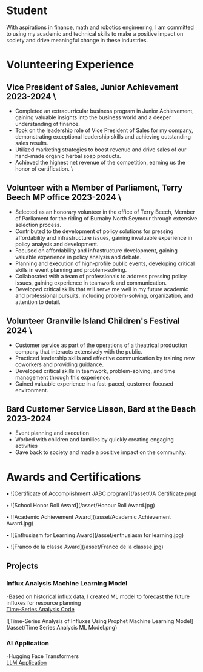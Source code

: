 # Student
With aspirations in finance, math and robotics engineering, I am committed to using my academic and technical skills to make a positive impact on society and drive meaningful change in these industries.

# Volunteering Experience
## Vice President of Sales,  Junior Achievement    	2023-2024 \
-  Completed an extracurricular business program in Junior Achievement, gaining valuable insights into the business world and a deeper understanding of finance.
-  Took on the leadership role of Vice President of Sales for my company, demonstrating exceptional leadership skills and achieving outstanding sales results.
-  Utilized marketing strategies to boost revenue and drive sales of our hand-made organic herbal soap products.
-  Achieved the highest net revenue of the competition, earning us the honor of certification. \

## Volunteer with a Member of Parliament,         Terry Beech MP office 				2023-2024 \
-  Selected as an honorary volunteer in the office of Terry Beech, Member of Parliament for the riding of Burnaby North Seymour through extensive selection process.
-  Contributed to the development of policy solutions for pressing affordability and infrastructure issues, gaining invaluable experience in policy analysis and development.
-  Focused on affordability and infrastructure development, gaining valuable experience in policy analysis and debate. 
-  Planning and execution of high-profile public events, developing critical skills in event planning and problem-solving.
-  Collaborated with a team of professionals to address pressing policy issues, gaining experience in teamwork and communication.
-  Developed critical skills that will serve me well in my future academic and professional pursuits, including problem-solving, organization, and attention to detail.
  
## Volunteer                 Granville Island Children's Festival 2024 \
-  Customer service as part of the operations of a theatrical production company that interacts extensively with the public.
-  Practiced leadership skills and effective communication by training new coworkers and providing guidance.
-  Developed critical skills in teamwork, problem-solving, and time management through this experience.
-  Gained valuable experience in a fast-paced, customer-focused environment.
  
## Bard Customer Service Liason,       Bard at the Beach 						2023-2024 
-  Event planning and execution
-  Worked with children and families by quickly creating engaging activities
-  Gave back to society and made a positive impact on the community.
  
# Awards and Certifications
• ![Certificate of Accomplishment JABC program](/asset/JA Certificate.png)

•	![School Honor Roll Award](/asset/Honour Roll Award.jpg)  

•	![Academic Achievement Award](/asset/Academic Achievement Award.jpg) 

•	![Enthusiasm for Learning Award](/asset/enthusiasm for learning.jpg) 

•	![Franco de la classe Award](/asset/Franco de la classse.jpg) 


## Projects
### Influx Analysis Machine Learning Model

  -Based on historical influx data, I created ML model to forecast the future influxes for resource planning  
  [Time-Series Analysis Code](https://github.com/mengjin2211/github-portfolio-JM/blob/main/sample%20code/Time-series%20Analysis%20Model)  
  
  ![Time-Series Analysis of Influxes Using Prophet Machine Learning Model](/asset/Time Series Analysis ML Model.png)  
  
### AI Application   
 -Hugging Face Transformers  
 [LLM Application](https://github.com/mengjin2211/github-portfolio-JM/blob/main/sample%20code/AI-Transformers)    
